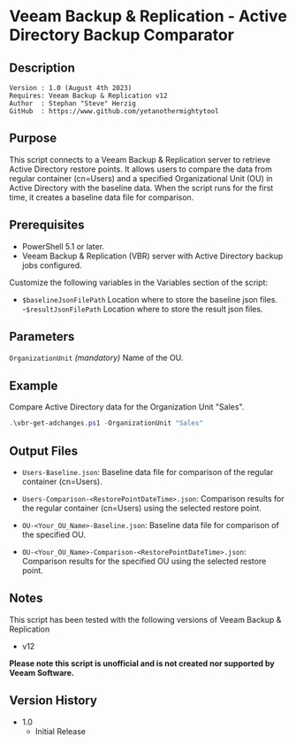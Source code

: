 # Veeam Backup & Replication - Active Directory Backup Comparator

## Description
~~~~
Version : 1.0 (August 4th 2023)
Requires: Veeam Backup & Replication v12
Author  : Stephan "Steve" Herzig
GitHub  : https://www.github.com/yetanothermightytool
~~~~

## Purpose

This script connects to a Veeam Backup & Replication server to retrieve Active Directory restore points. It allows users to compare the data from regular container (cn=Users) and a specified Organizational Unit (OU) in Active Directory with the baseline data. When the script runs for the first time, it creates a baseline data file for comparison.

## Prerequisites

- PowerShell 5.1 or later.
- Veeam Backup & Replication (VBR) server with Active Directory backup jobs configured.

Customize the following variables in the Variables section of the script:

- `$baselineJsonFilePath` Location where to store the baseline json files.
 -`$resultJsonFilePath`   Location where to store the result json files.

## Parameters
 
  `OrganizationUnit`
_(mandatory)_ Name of the OU.


## Example
Compare Active Directory data for the Organization Unit "Sales".

```Powershell
.\vbr-get-adchanges.ps1 -OrganizationUnit "Sales"
```

## Output Files

- `Users-Baseline.json`: Baseline data file for comparison of the regular container (cn=Users).
- `Users-Comparison-<RestorePointDateTime>.json`: Comparison results for the regular container (cn=Users) using the selected restore point.

- `OU-<Your_OU_Name>-Baseline.json`: Baseline data file for comparison of the specified OU.
- `OU-<Your_OU_Name>-Comparison-<RestorePointDateTime>.json`: Comparison results for the specified OU using the selected restore point.

## Notes

This script has been tested with the following versions of Veeam Backup & Replication
- v12

**Please note this script is unofficial and is not created nor supported by Veeam Software.**

## Version History
*  1.0
    * Initial Release
